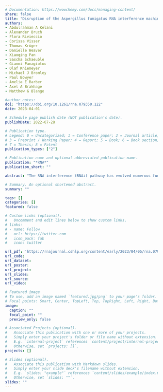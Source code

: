 ```yaml
---
# Documentation: https://wowchemy.com/docs/managing-content/
share: false
title: "Disruption of the Aspergillus fumigatus RNA interference machinery alters the conidial transcriptome"
authors:
- Abdulrahman A Kelani
- Alexander Bruch
- Flora Rivieccio
- Corissa Visser
- Thomas Krüger
- Danielle Weaver
- Xiaoqing Pan
- Sascha Schaeuble
- Gianni Panagiotou
- Olaf Kniemeyer
- Michael J Bromley
- Paul Bowyer
- Amelia E Barber
- Axel A Brakhage
- Matthew G Blango

#author_notes:
doi: "https://doi.org/10.1261/rna.079350.122"
date: 2023-04-01

# Schedule page publish date (NOT publication's date).
publishDate: 2022-07-28

# Publication type.
# Legend: 0 = Uncategorized; 1 = Conference paper; 2 = Journal article;
# 3 = Preprint / Working Paper; 4 = Report; 5 = Book; 6 = Book section;
# 7 = Thesis; 8 = Patent
publication_types: ["2"]

# Publication name and optional abbreviated publication name.
publication: "*RNA*"
publication_short: ""

abstract: "The RNA interference (RNAi) pathway has evolved numerous functionalities in eukaryotes, with many on display in Kingdom Fungi. RNAi can regulate gene expression, facilitate drug resistance, or even be altogether lost to improve growth potential in some fungal pathogens. In the WHO fungal priority pathogen, *Aspergillus fumigatus*, the RNAi system is known to be intact and functional. To extend our limited understanding of *A. fumigatus* RNAi, we first investigated the genetic variation in RNAi-associated genes in a collection of 217 environmental and 83 clinical genomes, where we found that RNAi components are conserved even in clinical strains. Using endogenously expressed inverted-repeat transgenes complementary to a conditionally essential gene (pabA) or a nonessential gene (pksP), we determined that a subset of the RNAi componentry is active in inverted-repeat transgene silencing in conidia and mycelium. Analysis of mRNA-seq data from RNAi double-knockout strains linked the A. fumigatus dicer-like enzymes (DclA/B) and RNA-dependent RNA polymerases (RrpA/B) to regulation of conidial ribosome biogenesis genes; however, surprisingly few endogenous small RNAs were identified in conidia that could explain this broad change. Although RNAi was not clearly linked to growth or stress response defects in the RNAi knockouts, serial passaging of RNAi knockout strains for six generations resulted in lineages with diminished spore production over time, indicating that loss of RNAi can exert a fitness cost on the fungus. Cumulatively, *A. fumigatus* RNAi appears to play an active role in defense against double-stranded RNA species alongside a previously unappreciated housekeeping function in regulation of conidial ribosomal biogenesis genes."

# Summary. An optional shortened abstract.
summary: ""

tags: []
categories: []
featured: false

# Custom links (optional).
#   Uncomment and edit lines below to show custom links.
# links:
# - name: Follow
#   url: https://twitter.com
#   icon_pack: fab
#   icon: twitter

url_pdf: 'https://rnajournal.cshlp.org/content/early/2023/04/05/rna.079350.122.full.pdf'
url_code:
url_dataset:
url_poster:
url_project:
url_slides:
url_source:
url_video:

# Featured image
# To use, add an image named `featured.jpg/png` to your page's folder. 
# Focal points: Smart, Center, TopLeft, Top, TopRight, Left, Right, BottomLeft, Bottom, BottomRight.
image:
  caption: ""
  focal_point: ""
  preview_only: false

# Associated Projects (optional).
#   Associate this publication with one or more of your projects.
#   Simply enter your project's folder or file name without extension.
#   E.g. `internal-project` references `content/project/internal-project/index.md`.
#   Otherwise, set `projects: []`.
projects: []

# Slides (optional).
#   Associate this publication with Markdown slides.
#   Simply enter your slide deck's filename without extension.
#   E.g. `slides: "example"` references `content/slides/example/index.md`.
#   Otherwise, set `slides: ""`.
slides: ""
---
```


